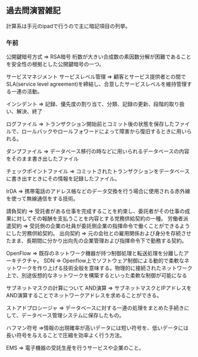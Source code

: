 ## 過去問演習雑記
計算系は手元のipadで行うので主に暗記項目の列挙。

### 午前
公開鍵暗号方式 => RSA暗号
桁数が大きい合成数の素因数分解が困難であることを安全性の根拠とした公開鍵暗号の一つ。

サービスマネジメント
サービスレベル管理 => 顧客とサービス提供者との間でSLA(service level agreement)を締結し、合意したサービスレベルを維持管理する一連の活動。

インシデント => 記録、優先度の割り当て、分類、記録の更新、段階的取り扱い、解決、終了

ログファイル => トランザクション開始前とコミット後の状態を保存したファイルで、ロールバックやロールフォワードによって障害から復旧するときに用いられる。

ダンプファイル => データベース移行の時などに用いられるデータベースの内容をそのまま書き出したファイル

チェックポイントファイル => コミットされたトランザクションをデータベースに書き出すときにその情報を記録したファイル。

IrDA => 携帯電話のアドレス帳などのデータ交換を行う場合に使用される赤外線を使って無線通信をする技術。

請負契約 => 受託者がある仕事を完成することを約束し、委託者がその仕事の成果に対してその報酬を支払うことを内容とする党務供給契約の一種。
労働者派遣契約 => 受託側の企業の社員が委託側企業の指揮命令で働くことができるようにした労務供給契約。
出向契約 => 元の会社との雇用関係および身分を存続させたまま、長期間に分かり出向先の企業管理および指揮命令下で勤務する契約。

OpenFlow => 既存のネットワーク機器が持つ制御処理と転送処理を分離したアーキテクチャ。
SDN => Openflow上でソフトウェア制御による動的で柔軟なネットワークを作り上げる技術全般を意味する。物理的に接続されたネットワーク上で、別途仮想的なネットワークを構築するといった柔軟な制御が可能になる

サブネットマスクの計算について
AND演算 => サブネットマスクとIPアドレスをAND演算することでネットワークアドレスを求めることができる。

ストアドプロシージャ => データベースに対する一連の処理をまとめた手続きにして、データベース管理システムに保存したもの。

ハフマン符号 =>情報の出現確率が高いデータには短い符号を、低いデータには長い符号を与えることで圧縮を効率よく行う方法。

EMS => 電子機器の受託生産を行うサービスや企業のこと。

